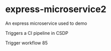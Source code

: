 # express-microservice2
An express microservice used to demo

Triggers a CI pipeline in CSDP

Trigger workflow 85

